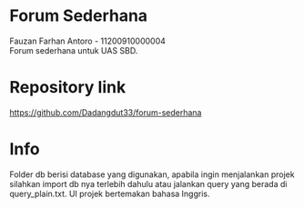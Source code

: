 # Forum Sederhana
Fauzan Farhan Antoro - 11200910000004 \
Forum sederhana untuk UAS SBD.

# Repository link
https://github.com/Dadangdut33/forum-sederhana

# Info
Folder db berisi database yang digunakan, apabila ingin menjalankan projek silahkan import db nya terlebih dahulu atau jalankan query yang berada di query_plain.txt.
UI projek bertemakan bahasa Inggris.